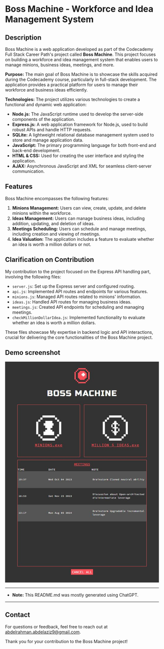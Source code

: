 # Boss Machine - Workforce and Idea Management System

## Description

Boss Machine is a web application developed as part of the Codecademy Full Stack Career Path's project called **Boss Machine**. This project focuses on building a workforce and idea management system that enables users to manage minions, business ideas, meetings, and more.

**Purpose:** The main goal of Boss Machine is to showcase the skills acquired during the Codecademy course, particularly in full-stack development. The application provides a practical platform for users to manage their workforce and business ideas efficiently.

**Technologies:** The project utilizes various technologies to create a functional and dynamic web application:

- **Node.js:** The JavaScript runtime used to develop the server-side components of the application.
- **Express.js:** A web application framework for Node.js, used to build robust APIs and handle HTTP requests.
- **SQLite:** A lightweight relational database management system used to store and manage application data.
- **JavaScript:** The primary programming language for both front-end and back-end development.
- **HTML & CSS:** Used for creating the user interface and styling the application.
- **AJAX:** Asynchronous JavaScript and XML for seamless client-server communication.

## Features

Boss Machine encompasses the following features:

1. **Minions Management:** Users can view, create, update, and delete minions within the workforce.
2. **Ideas Management:** Users can manage business ideas, including addition, updating, and deletion of ideas.
3. **Meetings Scheduling:** Users can schedule and manage meetings, including creation and viewing of meetings.
4. **Idea Valuation:** The application includes a feature to evaluate whether an idea is worth a million dollars or not.


## Clarification on Contribution

My contribution to the project focused on the Express API handling part, involving the following files:

- `server.js`: Set up the Express server and configured routing.
- `api.js`: Implemented API routes and endpoints for various features.
- `minions.js`: Managed API routes related to minions' information.
- `ideas.js`: Handled API routes for managing business ideas.
- `meetings.js`: Created API endpoints for scheduling and managing meetings.
- `checkMillionDollarIdea.js`: Implemented functionality to evaluate whether an idea is worth a million dollars.

These files showcase My expertise in backend logic and API interactions, crucial for delivering the core functionalities of the Boss Machine project.

## Demo screenshot

![Boss Machine Demo](Demo.JPG)

---

- **Note:** This README.md was mostly generated using ChatGPT.

---
## Contact

For questions or feedback, feel free to reach out at abdelrahman.abdelaziz9@gmail.com.

Thank you for your contribution to the Boss Machine project!
